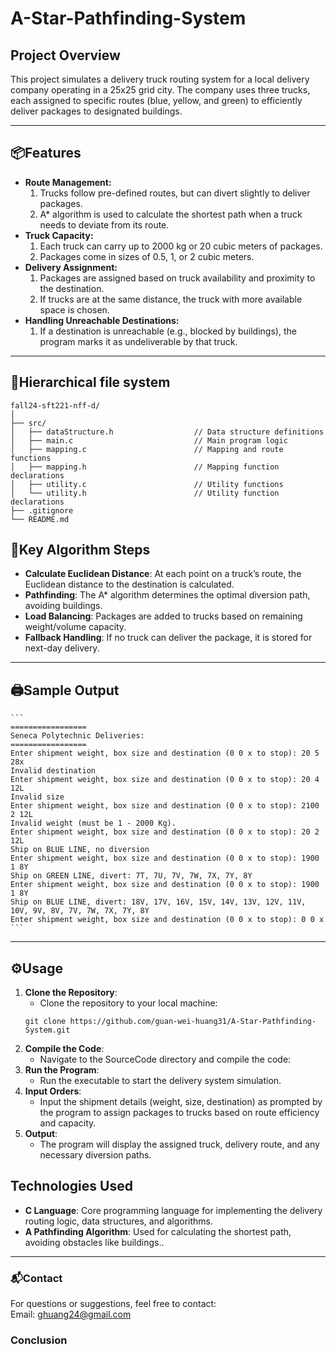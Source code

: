 # **A-Star-Pathfinding-System**

## **Project Overview**
This project simulates a delivery truck routing system for a local delivery company operating in a 25x25 grid city. The company uses three trucks, each assigned to specific routes (blue, yellow, and green) to efficiently deliver packages to designated buildings.

---

## **📦Features**
- **Route Management:**
  1. Trucks follow pre-defined routes, but can divert slightly to deliver packages.
  2. A* algorithm is used to calculate the shortest path when a truck needs to deviate from its route.
- **Truck Capacity:**
  1. Each truck can carry up to 2000 kg or 20 cubic meters of packages.
  2. Packages come in sizes of 0.5, 1, or 2 cubic meters.
- **Delivery Assignment:**
  1. Packages are assigned based on truck availability and proximity to the destination.
  2. If trucks are at the same distance, the truck with more available space is chosen.
- **Handling Unreachable Destinations:**
  1. If a destination is unreachable (e.g., blocked by buildings), the program marks it as undeliverable by that truck.

---

## **📂Hierarchical file system**
```
fall24-sft221-nff-d/  
│                          
├── src/                             
│   ├── dataStructure.h                  // Data structure definitions
│   ├── main.c                           // Main program logic
│   ├── mapping.c                        // Mapping and route functions
│   ├── mapping.h                        // Mapping function declarations
│   ├── utility.c                        // Utility functions 
│   └── utility.h                        // Utility function declarations 
├── .gitignore                           
└── README.md                            

```
 
## **🚀Key Algorithm Steps**
- **Calculate Euclidean Distance**: At each point on a truck’s route, the Euclidean distance to the destination is calculated.
- **Pathfinding**: The A* algorithm determines the optimal diversion path, avoiding buildings.
- **Load Balancing**: Packages are added to trucks based on remaining weight/volume capacity.
- **Fallback Handling**: If no truck can deliver the package, it is stored for next-day delivery.

---

## **🖨️Sample Output**
    ```
    =================
    Seneca Polytechnic Deliveries:
    =================
    Enter shipment weight, box size and destination (0 0 x to stop): 20 5 28x
    Invalid destination
    Enter shipment weight, box size and destination (0 0 x to stop): 20 4 12L
    Invalid size
    Enter shipment weight, box size and destination (0 0 x to stop): 2100 2 12L
    Invalid weight (must be 1 - 2000 Kg).
    Enter shipment weight, box size and destination (0 0 x to stop): 20 2 12L
    Ship on BLUE LINE, no diversion
    Enter shipment weight, box size and destination (0 0 x to stop): 1900 1 8Y
    Ship on GREEN LINE, divert: 7T, 7U, 7V, 7W, 7X, 7Y, 8Y
    Enter shipment weight, box size and destination (0 0 x to stop): 1900 1 8Y
    Ship on BLUE LINE, divert: 18V, 17V, 16V, 15V, 14V, 13V, 12V, 11V, 10V, 9V, 8V, 7V, 7W, 7X, 7Y, 8Y
    Enter shipment weight, box size and destination (0 0 x to stop): 0 0 x
    ```

---

## **⚙️Usage**
1. **Clone the Repository**:
   - Clone the repository to your local machine:
   ```
   git clone https://github.com/guan-wei-huang31/A-Star-Pathfinding-System.git
   ```
2. **Compile the Code**:
   - Navigate to the SourceCode directory and compile the code:
3. **Run the Program**:
   - Run the executable to start the delivery system simulation.
4. **Input Orders**:
   - Input the shipment details (weight, size, destination) as prompted by the program to assign packages to trucks based on route efficiency and capacity.
5. **Output**:
   - The program will display the assigned truck, delivery route, and any necessary diversion paths.

## **Technologies Used**
- **C Language**: Core programming language for implementing the delivery routing logic, data structures, and algorithms.
- **A Pathfinding Algorithm**: Used for calculating the shortest path, avoiding obstacles like buildings..

---

### **📬Contact**
For questions or suggestions, feel free to contact:   
Email: ghuang24@gmail.com  


### **Conclusion**
